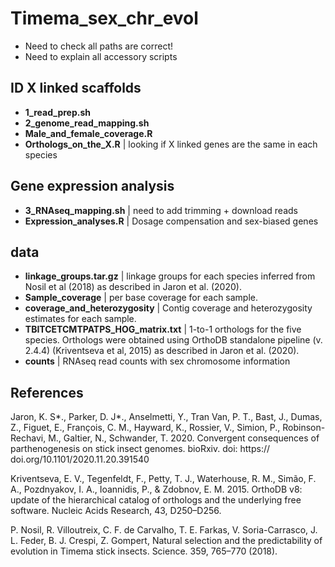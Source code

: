 # Timema_sex_chr_evol

* Need to check all paths are correct!
* Need to explain all accessory scripts

## ID X linked scaffolds

* **1_read_prep.sh**
* **2_genome_read_mapping.sh**
* **Male_and_female_coverage.R**
* **Orthologs_on_the_X.R** | looking if X linked genes are the same in each species

## Gene expression analysis

* **3_RNAseq_mapping.sh** | need to add trimming + download reads
* **Expression_analyses.R** | Dosage compensation and sex-biased genes
 
## data

* **linkage_groups.tar.gz** | linkage groups for each species inferred from Nosil et al (2018) as described in Jaron et al. (2020).
* **Sample_coverage** | per base coverage for each sample.
* **coverage_and_heterozygosity** | Contig coverage and heterozygosity estimates for each sample.
* **TBITCETCMTPATPS_HOG_matrix.txt** | 1-to-1 orthologs for the five species. Orthologs were obtained using OrthoDB standalone pipeline (v. 2.4.4) (Kriventseva et al, 2015) as described in Jaron et al. (2020).
* **counts** | RNAseq read counts with sex chromosome information


## References

Jaron, K. S*., Parker, D. J*., Anselmetti, Y., Tran Van, P. T., Bast, J., Dumas,  Z., Figuet, E., François, C. M., Hayward, K., Rossier, V., Simion, P., Robinson-Rechavi,  M., Galtier, N., Schwander, T. 2020. Convergent consequences of parthenogenesis on stick insect genomes. bioRxiv. doi: https:// doi.org/10.1101/2020.11.20.391540

Kriventseva, E. V., Tegenfeldt, F., Petty, T. J., Waterhouse, R. M., Simão, F. A., Pozdnyakov, I. A., Ioannidis, P., & Zdobnov, E. M. 2015. OrthoDB v8: update of the hierarchical catalog of orthologs and the underlying free software. Nucleic Acids Research, 43, D250–D256.

P. Nosil, R. Villoutreix, C. F. de Carvalho, T. E. Farkas, V. Soria-Carrasco, J. L. Feder, B. J. Crespi, Z. Gompert, Natural selection and the predictability of evolution in Timema stick insects. Science. 359, 765–770 (2018).
